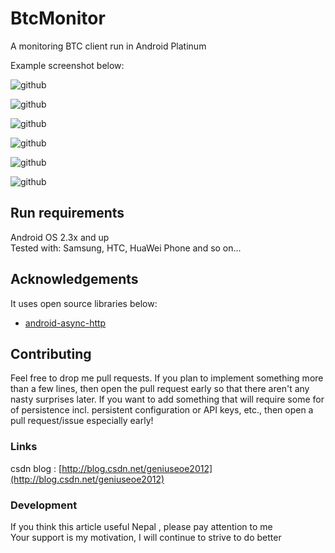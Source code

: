 BtcMonitor
==========

A monitoring BTC client run in Android Platinum

Example screenshot below:

![github](http://img.my.csdn.net/uploads/201404/03/1396530472_3986.png "github")  

![github](http://img.my.csdn.net/uploads/201404/03/1396530491_5753.png "github")  


![github](http://img.my.csdn.net/uploads/201404/03/1396530475_8751.png "github")  

![github](http://img.my.csdn.net/uploads/201404/03/1396530475_7285.png "github")  

![github](http://img.my.csdn.net/uploads/201404/03/1396530475_7688.png "github")  

![github](http://img.my.csdn.net/uploads/201404/03/1396530474_4440.png "github")  


Run requirements
------------------------------
Android OS 2.3x and up<br />
Tested with: Samsung, HTC, HuaWei Phone and so on...

## Acknowledgements
It uses open source libraries below:
* [android-async-http](https://github.com/geniusgithub/android-async-http)

Contributing
------------------------------
Feel free to drop me pull requests. If you plan to implement something more than a few lines, then open the pull request early so that there aren't any nasty surprises later.
If you want to add something that will require some for of persistence incl. persistent configuration or API keys, etc., then open a pull request/issue especially early!


### Links
csdn blog : [http://blog.csdn.net/geniuseoe2012](http://blog.csdn.net/geniuseoe2012)<br /> 


### Development
If you think this article useful Nepal , please pay attention to me<br />
Your support is my motivation, I will continue to strive to do better

